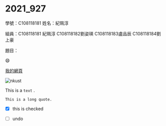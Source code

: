 # 2021_927

學號：C108118181 姓名：紀珮淳

組員：C108118181 紀珮淳 C108118182劉姿瑛 C108118183盧品辰 C108118184劉上豪

題目：

:smile:

[我的網頁](https://user-images.githubusercontent.com/91454223/134865117-dbd66dad-30e4-4d55-871f-3e2b66606a5c.png)

![nkust](https://user-images.githubusercontent.com/91454223/134865117-dbd66dad-30e4-4d55-871f-3e2b66606a5c.png)

This is a `text` .

```
This is a long quote.
```

 - [x] this is checked
 
 - [ ] undo
